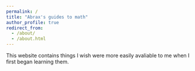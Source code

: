 ```yaml
---
permalink: /
title: "Abrax's guides to math"
author_profile: true
redirect_from: 
  - /about/
  - /about.html
---
```


<meta name="viewport" content="width=device-width, initial-scale=1">

This website contains things I wish were more easily avaliable to me when I first began learning them. 

<iframe scrolling="no" title="Trilinear polars" id="geogebra" src="https://www.geogebra.org/material/iframe/id/m79nt9sa/width/677/height/485/border/888888/sfsb/true/smb/false/stb/false/stbh/false/ai/false/asb/false/sri/false/rc/false/ld/false/sdz/false/ctl/false" style="width:50vw; height:50vh”> </iframe>
